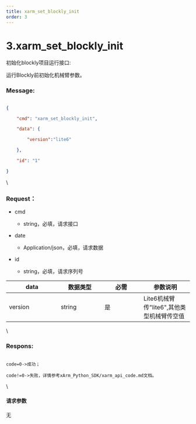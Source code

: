 ```yaml
---
title: xarm_set_blockly_init
order: 3
---
```

# 3.xarm\_set\_blockly\_init



 



初始化blockly项目运行接口:

运行Blockly前初始化机械臂参数。



### Message:  



```json

{

    "cmd": "xarm_set_blockly_init",

    "data": {

        "version":"lite6"

    },

    "id": "1"

}

```



\





### Request：  



* cmd

  * string，必填，请求接口

* date

  * Application/json，必填，请求数据

* id

  * string，必填，请求序列号



<table><thead><tr><th width="126">data</th><th width="104">数据类型</th><th width="91">必需</th><th>参数说明</th></tr></thead><tbody><tr><td>version</td><td>string</td><td>是</td><td>Lite6机械臂传"lite6",其他类型机械臂传空值</td></tr></tbody></table>



\





### Respons:  



```

code=0->成功；

code!=0->失败，详情参考xArm_Python_SDK/xarm_api_code.md文档。

```



\





#### 请求参数



无
